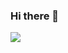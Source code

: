 ### Hi there 👋

<img src="https://capsule-render.vercel.app/api?type=slice&color=auto&height=300&section=header&text=''%20render&fontSize=90" />
